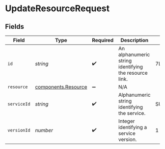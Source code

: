 # UpdateResourceRequest


## Fields

| Field                                                             | Type                                                              | Required                                                          | Description                                                       | Example                                                           |
| ----------------------------------------------------------------- | ----------------------------------------------------------------- | ----------------------------------------------------------------- | ----------------------------------------------------------------- | ----------------------------------------------------------------- |
| `id`                                                              | *string*                                                          | :heavy_check_mark:                                                | An alphanumeric string identifying the resource link.             | 7Lsb7Y76rChV9hSrv3KgFl                                            |
| `resource`                                                        | [components.Resource](../../../sdk/models/components/resource.md) | :heavy_minus_sign:                                                | N/A                                                               |                                                                   |
| `serviceId`                                                       | *string*                                                          | :heavy_check_mark:                                                | Alphanumeric string identifying the service.                      | SU1Z0isxPaozGVKXdv0eY                                             |
| `versionId`                                                       | *number*                                                          | :heavy_check_mark:                                                | Integer identifying a service version.                            | 1                                                                 |